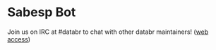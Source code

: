 # Sabesp Bot

Join us on IRC at #databr to chat with other databr maintainers! ([web access](http://webchat.freenode.net/?channels=databr))
